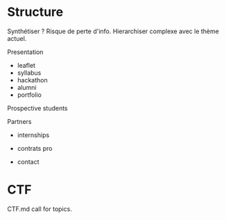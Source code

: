 # Structure

Synthétiser ? Risque de perte d'info.
Hierarchiser complexe avec le thème actuel.

Presentation
- leaflet
- syllabus
- hackathon
- alumni
- portfolio

Prospective students

Partners
- internships
- contrats pro

- contact

# CTF 

CTF.md
call for topics.


